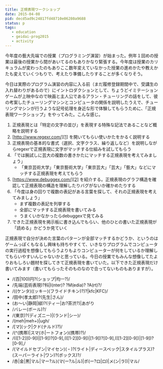 ```yaml
---
title: 正規表現ワークショップ
date: 2015-04-08
pid: decd5ad9c24817fd48710e06280a9688
status: p
tags:
   - education
   - geidai-prog2015
   - activity
---
```


今年度の藝大先端での授業（プログラミング演習）が始まった。例年１回めの授業は最後の授業から間があいてるのもありかなり緊張する。今年度は授業のカリキュラムが変わったのもありここ数年変えていなかった授業の進めかたや教えかたも変えていくつもりで、考えたり準備したりすることが多くなりそう。

今日は実際のプログラム演習の内容に入る前（まだ履修登録期間中で、受講生の入れ替わりがあるので）にイントロダクションとして、ちょうどイミテーションゲームが上映中なので映画と主人公であるアラン・チューリングの話をして、彼の考案したチューリングマシンとコンピュータの関係を説明したうえで、チューリングマシンが行うような記号処理を身近な形で体験してもらうために、「正規表現ワークショップ」をやってみた。こんな感じ。

1. 正規表現とは「特定の文字の並び」を表現する特殊な記法であることなど概略を説明する 
2. [http://www.regexr.com/][1] を開いてもらい使いかたをかるく説明する
3. 正規表現の基本的な書式（選択、文字クラス、繰り返しなど）を説明しながらregexrで正規表現に文字がマッチする仕組みを試してもらう
4. 「では腕試しに芸大の複数の書きかたにマッチする正規表現を考えてみましょう」
	- 「東京芸術大学」「東京藝術大学」「東京芸大」「芸大」「藝大」などにマッチする正規表現を考えてもらう
5. [https://www.debuggex.com/][2] を紹介する。正規表現のグラフ構造を確認して正規表現の構造を理解したりバグがないか確かめたりする
6. 「今度は身の回りで複数の表記がある言葉を探して、それの正規表現を考えてみましょう」
	- まず複数の表記を列挙する
	- 全部にマッチする正規表現を書いてみる
	- うまくいかなかったらdebuggexで見てみる
7. できた正規表現を掲示板に書き込んでもらい、他のひとの書いた正規表現が「読める」かどうか見ていく

正規表現で自分が決めた言葉のパターンが全部マッチするかどうか、というのはゲームっぽくもなるし興味も持ちやすくて、いきなりプログラムでコンピュータの実行過程を想像してもらうよりもよりコンピューターが何をしているか理解してもらいやすいんじゃないかと思っている。今日の授業でもみんな想像してたよりおもしろい題材を探してきて正規表現を書いていた。以下できた正規表現だけ書いてみます（書いてもらったそのものなので合ってないものもありますが）。

- /(百|100)円?(ショップ|均一?)/
- /先端(芸術表現)?科|I(nter)? ?M(edia)? ?A(rt)?/
- /((ケンタ)((ッキー)(フライドチキン)?)?|kfc|KFC)/
- /田中(孝太郎)?(先生|さん)/
- (お〜い|静岡|緑)?(ティー|お?茶渋?)|あがり
- /バレー(ボール)?/
- /(東京)?(ディズニー)|(ランド|シー)/
- /(meh|meh+)|ugh/
- /[マ]\(ック|クド\(ナルド\)?\)/
- /(^(携帯)|スマ(ホ|ートフォン)(携帯)?)/
-   /\(\([1-2][0-9]\)|[1-9]\)?[0-9],\(\([1-2][0-9]\)|[1-9]\)?[0-9],\(\([1-2][0-9]\)|[1-9]\)?[0-9],/
- /(マイルドセブン|マイセン)(・)?(ライト|ディースペック|スタイルプラス)?(スーパーライト|ワン)?(ボックス)?/
- /赤|金|黒|マル|マー?ル)(マ(ー?ル|ル)|ボ(ー?ロ|ロ)|メ(ン|ラ))|マル/

[1]:	http://www.regexr.com/
[2]:	https://www.debuggex.com/